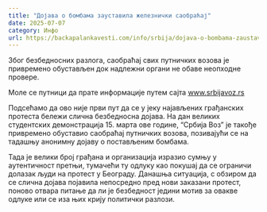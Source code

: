 ```yaml
---
title: "Дојава о бомбама зауставила железнички саобраћај"
date: 2025-07-07
category: Инфо
url: https://backapalankavesti.com/info/srbija/dojava-o-bombama-zaustavila-zeleznicki-saobracaj/
---
```


Због безбедносних разлога, саобраћај свих путничких возова је привремено обустављен док надлежни органи не обаве неопходне провере.

Моле се путници да прате информације путем сајта www.srbijavoz.rs

Подсећамо да ово није први пут да се у јеку најављених грађанских протеста бележи слична безбедносна дојава. На дан великих студентских демонстрација 15. марта ове године, “Србија Воз” је такође привремено обуставио саобраћај путничких возова, позивајући се на тадашњу анонимну дојаву о постављеним бомбама.

Тада је велики број грађана и организација изразио сумњу у аутентичност претњи, тумачећи ту одлуку као покушај да се ограничи долазак људи на протест у Београду. Данашња ситуација, с обзиром да се слична дојава појавила непосредно пред нови заказани протест, поново отвара питање да ли је безбедност једини мотив за овакве одлуке или се иза њих крију политички разлози.
